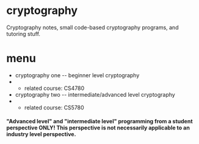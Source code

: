 # cryptography
Cryptography notes, small code-based cryptography programs, and tutoring stuff.

# menu

- cryptography one -- beginner level cryptography
- - related course: CS4780 
- cryptography two -- intermediate/advanced level cryptography
- - related course: CS5780

 
 #### "Advanced level" and "intermediate level" programming from a student perspective ONLY! This perspective is not necessarily applicable to an industry level perspective.
